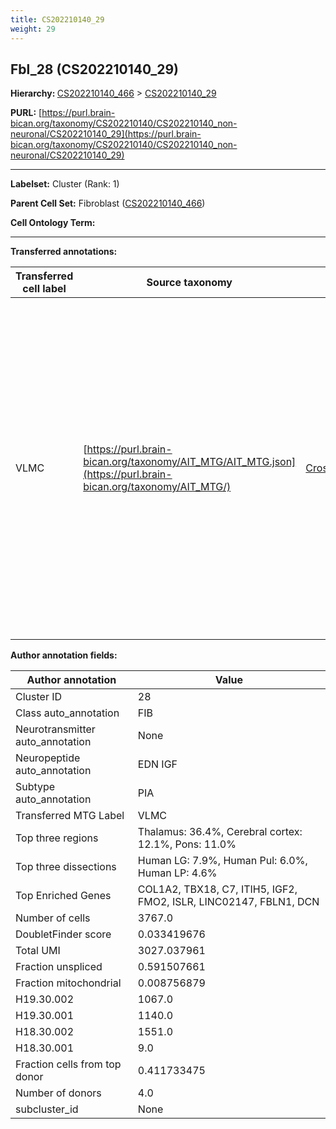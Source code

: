 ```yaml
---
title: CS202210140_29
weight: 29
---
```

## Fbl_28 (CS202210140_29)
<b>Hierarchy: </b>
[CS202210140_466](../CS202210140_466) >
[CS202210140_29](../CS202210140_29)

**PURL:** [https://purl.brain-bican.org/taxonomy/CS202210140/CS202210140_non-neuronal/CS202210140_29](https://purl.brain-bican.org/taxonomy/CS202210140/CS202210140_non-neuronal/CS202210140_29)

---


**Labelset:** Cluster (Rank: 1)

**Parent Cell Set:** Fibroblast ([CS202210140_466](../CS202210140_466))



**Cell Ontology Term:** 

[MARKER GENES.]: #


---

[TRANSFERRED ANNOTATIONS.]: #


**Transferred annotations:**

| Transferred cell label | Source taxonomy | Source node accession | Algorithm name | Comment |
|------------------------|-----------------|-----------------------|----------------|---------|
|VLMC|[https://purl.brain-bican.org/taxonomy/AIT_MTG/AIT_MTG.json](https://purl.brain-bican.org/taxonomy/AIT_MTG/)|[CrossArea_subclass:f6b98fd9f4](https://purl.brain-bican.org/taxonomy/AIT_MTG/CrossArea_subclass_f6b98fd9f4)||We performed PCA (50 components) on our full dataset, trained a random forest classifier (scikit-learn, class_ weight=‘balanced’, max_depth=50) on the MTG labels, and then predicted labels for all cells. We labeled each cluster with the mode of its constituent cells if two conditions were met: more than 0.8 of predicted labels matched the mode, and the mean probability of these pre- dictions was greater than 0.8.|

[AUTHOR ANNOTATION FIELDS.]: #


**Author annotation fields:**

| Author annotation | Value |
|-------------------|-------|
|Cluster ID|28|
|Class auto_annotation|FIB|
|Neurotransmitter auto_annotation|None|
|Neuropeptide auto_annotation|EDN IGF|
|Subtype auto_annotation|PIA|
|Transferred MTG Label|VLMC|
|Top three regions|Thalamus: 36.4%, Cerebral cortex: 12.1%, Pons: 11.0%|
|Top three dissections|Human LG: 7.9%, Human Pul: 6.0%, Human LP: 4.6%|
|Top Enriched Genes|COL1A2, TBX18, C7, ITIH5, IGF2, FMO2, ISLR, LINC02147, FBLN1, DCN|
|Number of cells|3767.0|
|DoubletFinder score|0.033419676|
|Total UMI|3027.037961|
|Fraction unspliced|0.591507661|
|Fraction mitochondrial|0.008756879|
|H19.30.002|1067.0|
|H19.30.001|1140.0|
|H18.30.002|1551.0|
|H18.30.001|9.0|
|Fraction cells from top donor|0.411733475|
|Number of donors|4.0|
|subcluster_id|None|
